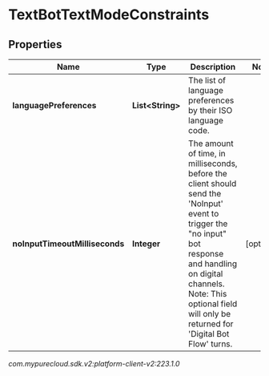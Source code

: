 # TextBotTextModeConstraints


## Properties

| Name | Type | Description | Notes |
| ------------ | ------------- | ------------- | ------------- |
| **languagePreferences** | **List&lt;String&gt;** | The list of language preferences by their ISO language code. |  |
| **noInputTimeoutMilliseconds** | **Integer** | The amount of time, in milliseconds, before the client should send the 'NoInput' event  to trigger the \"no input\" bot response and handling on digital channels.  Note: This optional field will only be returned for 'Digital Bot Flow' turns. |  [optional] |




_com.mypurecloud.sdk.v2:platform-client-v2:223.1.0_
